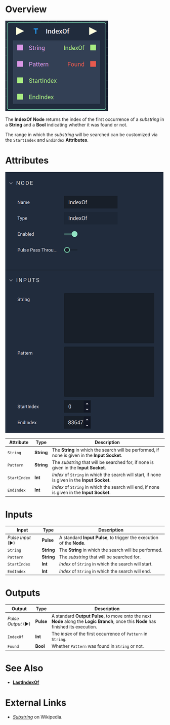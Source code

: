 # Overview

![The IndexOf Node.](../../.gitbook/assets/indexofnode.png)

The **IndexOf** **Node** returns the index of the first occurrence of a *substring* in a **String** and a **Bool** indicating whether it was found or not.

The range in which the *substring* will be searched can be customized via the `StartIndex` and `EndIndex` **Attributes**.


# Attributes

![The IndexOf Node Attributes.](../../.gitbook/assets/indexofattributes.png)

|Attribute|Type|Description|
|---|---|---|
| `String` | **String** | The **String** in which the search will be performed, if none is given in the **Input Socket**. |
| `Pattern` | **String** | The *substring* that will be searched for, if none is given in the **Input Socket**. |
| `StartIndex` | **Int** | *Index* of `String` in which the search will start, if none is given in the **Input Socket**. |
| `EndIndex` | **Int** | *Index* of `String` in which the search will end, if none is given in the **Input Socket**. |

# Inputs

|Input|Type|Description|
|---|---|---|
|*Pulse Input* (►)|**Pulse**|A standard **Input Pulse**, to trigger the execution of the **Node**.|
| `String` | **String** | The **String** in which the search will be performed. |
| `Pattern` | **String** | The *substring* that will be searched for. |
| `StartIndex` | **Int** | *Index* of `String` in which the search will start. |
| `EndIndex` | **Int** | *Index* of `String` in which the search will end. |

# Outputs

|Output|Type|Description|
|---|---|---|
|*Pulse Output* (►)|**Pulse**|A standard **Output Pulse**, to move onto the next **Node** along the **Logic Branch**, once this **Node** has finished its execution.|
| `IndexOf` | **Int** |The *index* of the first occurrence of `Pattern` in `String`.  |
| `Found` | **Bool** | Whether `Pattern` was found in `String` or not. |

# See Also

* [**LastIndexOf**](lastindexof.md)

# External Links

* [*Substring*](https://en.wikipedia.org/wiki/Substring) on Wikipedia.